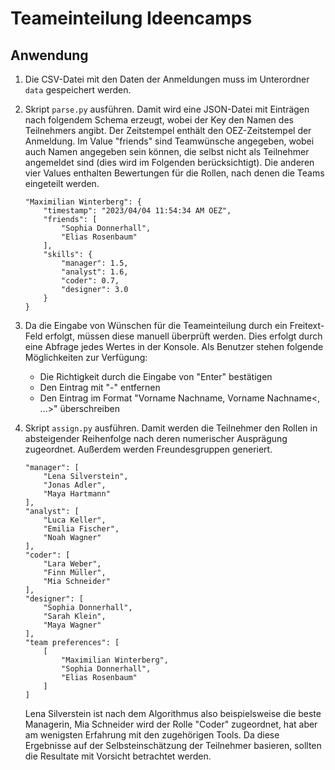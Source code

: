 # Teameinteilung Ideencamps
## Anwendung
1. Die CSV-Datei mit den Daten der Anmeldungen muss im Unterordner ```data``` gespeichert werden.
2. Skript ```parse.py``` ausführen. Damit wird eine JSON-Datei mit Einträgen nach folgendem Schema erzeugt, wobei der Key den Namen des Teilnehmers angibt. Der Zeitstempel enthält den OEZ-Zeitstempel der Anmeldung. Im Value "friends" sind Teamwünsche angegeben, wobei auch Namen angegeben sein können, die selbst nicht als Teilnehmer angemeldet sind (dies wird im Folgenden berücksichtigt). Die anderen vier Values enthalten Bewertungen für die Rollen, nach denen die Teams eingeteilt werden.
    
    ```
    "Maximilian Winterberg": {
        "timestamp": "2023/04/04 11:54:34 AM OEZ",
        "friends": [
            "Sophia Donnerhall",
            "Elias Rosenbaum"
        ],
        "skills": {
            "manager": 1.5,
            "analyst": 1.6,
            "coder": 0.7,
            "designer": 3.0
        }
    }
    ```
3.  Da die Eingabe von Wünschen für die Teameinteilung durch ein Freitext-Feld erfolgt, müssen diese manuell überprüft werden. Dies erfolgt durch eine Abfrage jedes Wertes in der Konsole. Als Benutzer stehen folgende Möglichkeiten zur Verfügung:
    * Die Richtigkeit durch die Eingabe von "Enter" bestätigen
    * Den Eintrag mit "-" entfernen
    * Den Eintrag im Format "Vorname Nachname, Vorname Nachname<, ...>" überschreiben
4.  Skript ```assign.py``` ausführen. Damit werden die Teilnehmer den Rollen in absteigender Reihenfolge nach deren numerischer Ausprägung zugeordnet. Außerdem werden Freundesgruppen generiert.
    ```
    "manager": [
        "Lena Silverstein",
        "Jonas Adler",
        "Maya Hartmann"
    ],
    "analyst": [
        "Luca Keller",
        "Emilia Fischer",
        "Noah Wagner"
    ],
    "coder": [
        "Lara Weber",
        "Finn Müller",
        "Mia Schneider"
    ],
    "designer": [
        "Sophia Donnerhall",
        "Sarah Klein",
        "Maya Wagner"
    ],
    "team preferences": [
        [
            "Maximilian Winterberg",
            "Sophia Donnerhall",
            "Elias Rosenbaum"
        ]
    ]
    ```
    Lena Silverstein ist nach dem Algorithmus also beispielsweise die beste Managerin, Mia Schneider wird der Rolle "Coder" zugeordnet, hat aber am wenigsten Erfahrung mit den zugehörigen Tools. Da diese Ergebnisse auf der Selbsteinschätzung der Teilnehmer basieren, sollten die Resultate mit Vorsicht betrachtet werden.
